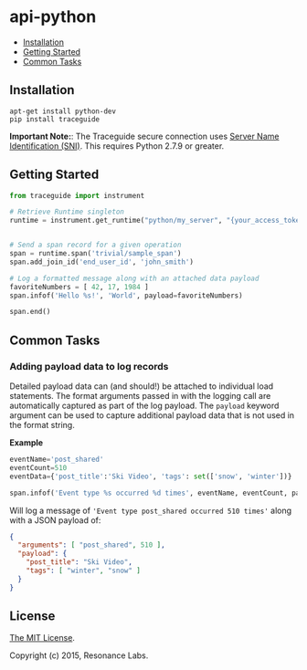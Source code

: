 # api-python

* [Installation](#installation)
* [Getting Started](#getting-started)
* [Common Tasks](#common-tasks)

## Installation

```
apt-get install python-dev
pip install traceguide
```

**Important Note:**: The Traceguide secure connection uses [Server Name Identification (SNI)](https://en.wikipedia.org/wiki/Server_Name_Indication#No_support).  This requires Python 2.7.9 or greater.


## Getting Started

```python
from traceguide import instrument

# Retrieve Runtime singleton
runtime = instrument.get_runtime("python/my_server", "{your_access_token}")


# Send a span record for a given operation
span = runtime.span('trivial/sample_span')
span.add_join_id('end_user_id', 'john_smith')

# Log a formatted message along with an attached data payload
favoriteNumbers = [ 42, 17, 1984 ]
span.infof('Hello %s!', 'World', payload=favoriteNumbers)

span.end()
```

## Common Tasks

### Adding payload data to log records

Detailed payload data can (and should!) be attached to individual load statements. The format arguments passed in with the logging call are automatically captured as part of the log payload. The `payload` keyword argument can be used to capture additional payload data that is not used in the format string.

**Example**

```python
eventName='post_shared'
eventCount=510
eventData={'post_title':'Ski Video', 'tags': set(['snow', 'winter'])}

span.infof('Event type %s occurred %d times', eventName, eventCount, payload=eventData)
```

Will log a message of `'Event type post_shared occurred 510 times'` along with a JSON payload of:

```json
{
  "arguments": [ "post_shared", 510 ],
  "payload": {
    "post_title": "Ski Video",
    "tags": [ "winter", "snow" ]
  }
}
```

## License

[The MIT License](LICENSE).

Copyright (c) 2015, Resonance Labs.
